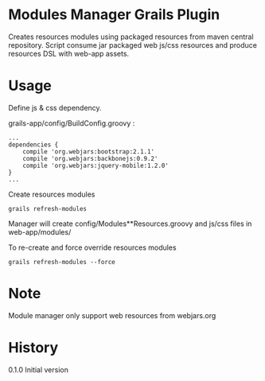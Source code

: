 Modules Manager Grails Plugin
==============================

Creates resources modules using packaged resources from maven central repository. Script consume jar packaged web js/css resources and produce resources DSL with web-app assets.


Usage
=====

Define js & css dependency.

grails-app/config/BuildConfig.groovy :

    ...
    dependencies {
        compile 'org.webjars:bootstrap:2.1.1'
        compile 'org.webjars:backbonejs:0.9.2'
        compile 'org.webjars:jquery-mobile:1.2.0'
    }
    ...

Create resources modules

    grails refresh-modules

Manager will create config/Modules**Resources.groovy and js/css files in web-app/modules/

To re-create and force override resources modules

    grails refresh-modules --force


Note
====

Module manager only support web resources from webjars.org


History
=======

0.1.0   Initial version
